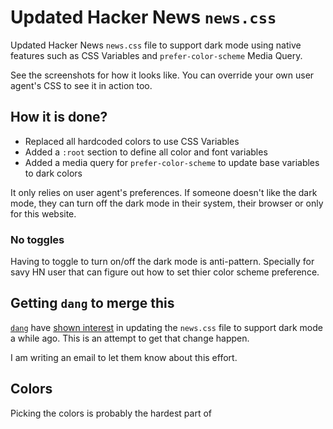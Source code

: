 # Updated Hacker News `news.css`

Updated Hacker News `news.css` file to support dark mode using native features such as CSS Variables and `prefer-color-scheme` Media Query.

See the screenshots for how it looks like. You can override your own user agent's CSS to see it in action too.

## How it is done?

* Replaced all hardcoded colors to use CSS Variables
* Added a `:root` section to define all color and font variables
* Added a media query for `prefer-color-scheme` to update base variables to dark colors

It only relies on user agent's preferences. If someone doesn't like the dark mode, they can turn off the dark mode in their system, their browser or only for this website. 

### No toggles
Having to toggle to turn on/off the dark mode is anti-pattern. Specially for savy HN user that can figure out how to set thier color scheme preference.

## Getting `dang` to merge this 

[`dang`](https://news.ycombinator.com/user?id=dang) have [shown interest](https://news.ycombinator.com/item?id=23199062) in updating the `news.css` file to support dark mode a while ago. This is an attempt to get that change happen. 

I am writing an email to let them know about this effort. 



## Colors 

Picking the colors is probably the hardest part of 
